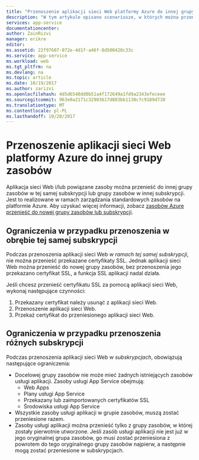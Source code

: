 ```yaml
---
title: "Przenoszenie aplikacji sieci Web platformy Azure do innej grupy zasobów | Dokumentacja firmy Microsoft"
description: "W tym artykule opisano scenariusze, w których można przenosić aplikacje sieci Web i aplikacji usługi z jednej grupy zasobów do innego."
services: app-service
documentationcenter: 
author: ZainRizvi
manager: erikre
editor: 
ms.assetid: 22f97607-072e-4d1f-a46f-8d500420c33c
ms.service: app-service
ms.workload: web
ms.tgt_pltfrm: na
ms.devlang: na
ms.topic: article
ms.date: 10/19/2017
ms.author: zarizvi
ms.openlocfilehash: 4d5d6540dd0b51a4f172649a1fd9a2343efeceee
ms.sourcegitcommit: 963e0a2171c32903617d883bb1130c7c9189d730
ms.translationtype: MT
ms.contentlocale: pl-PL
ms.lasthandoff: 10/20/2017
---
```

# <a name="move-an-azure-web-app-to-another-resource-group"></a>Przenoszenie aplikacji sieci Web platformy Azure do innej grupy zasobów
Aplikacja sieci Web i/lub powiązane zasoby można przenieść do innej grupy zasobów w tej samej subskrypcji lub grupy zasobów w innej subskrypcji. Jest to realizowane w ramach zarządzania standardowych zasobów na platformie Azure. Aby uzyskać więcej informacji, zobacz [zasobów Azure przenieść do nowej grupy zasobów lub subskrypcji](../azure-resource-manager/resource-group-move-resources.md).

## <a name="limitations-when-moving-within-the-same-subscription"></a>Ograniczenia w przypadku przenoszenia w obrębie tej samej subskrypcji

Podczas przenoszenia aplikacji sieci Web _w ramach tej samej subskrypcji_, nie można przenieść przekazane certyfikaty SSL. Jednak aplikacji sieci Web można przenieść do nowej grupy zasobów, bez przenoszenia jego przekazano certyfikat SSL, a funkcja SSL aplikacji nadal działa. 

Jeśli chcesz przenieść certyfikatu SSL za pomocą aplikacji sieci Web, wykonaj następujące czynności:

1.  Przekazany certyfikat należy usunąć z aplikacji sieci Web.
2.  Przenoszenie aplikacji sieci Web.
3.  Przekaż certyfikat do przeniesionego aplikacji sieci Web.

## <a name="limitations-when-moving-across-subscriptions"></a>Ograniczenia w przypadku przenoszenia różnych subskrypcji

Podczas przenoszenia aplikacji sieci Web _w subskrypcjach_, obowiązują następujące ograniczenia:

- Docelowej grupy zasobów nie może mieć żadnych istniejących zasobów usługi aplikacji. Zasoby usługi App Service obejmują:
    - Web Apps
    - Plany usługi App Service
    - Przekazany lub zaimportowanych certyfikatów SSL
    - Środowiska usługi App Service
- Wszystkie zasoby usługi aplikacji w grupie zasobów, muszą zostać przeniesione razem.
- Zasoby usługi aplikacji można przenieść tylko z grupy zasobów, w której zostały pierwotnie utworzone. Jeśli zasób usługi aplikacji nie jest już w jego oryginalnej grupa zasobów, go musi zostać przeniesiona z powrotem do tego oryginalnego grupy zasobów najpierw, a następnie mogą zostać przeniesione w subskrypcjach. 
